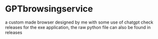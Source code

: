 # GPTbrowsingservice
a custom made browser designed by me with some use of chatgpt
check releases for the exe application, the raw python file can also be found in releases
